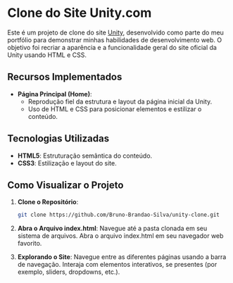 # Clone do Site Unity.com

Este é um projeto de clone do site [Unity](https://unity.com/), desenvolvido como parte do meu portfólio para demonstrar minhas habilidades de desenvolvimento web. O objetivo foi recriar a aparência e a funcionalidade geral do site oficial da Unity usando HTML e CSS.

## Recursos Implementados

- **Página Principal (Home)**:
  - Reprodução fiel da estrutura e layout da página inicial da Unity.
  - Uso de HTML e CSS para posicionar elementos e estilizar o conteúdo.

## Tecnologias Utilizadas

- **HTML5**: Estruturação semântica do conteúdo.
- **CSS3**: Estilização e layout do site.

## Como Visualizar o Projeto

1. **Clone o Repositório**:

   ```bash
   git clone https://github.com/Bruno-Brandao-Silva/unity-clone.git
    ```

2. **Abra o Arquivo index.html**:
    Navegue até a pasta clonada em seu sistema de arquivos.
    Abra o arquivo index.html em seu navegador web favorito.
3. **Explorando o Site**:
    Navegue entre as diferentes páginas usando a barra de navegação.
    Interaja com elementos interativos, se presentes (por exemplo, sliders, dropdowns, etc.).
